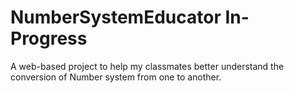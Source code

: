# NumberSystemEducator In-Progress

A web-based project to help my classmates better understand the conversion of Number system from one to another.
